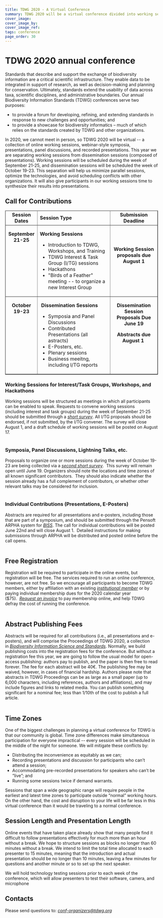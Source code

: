 ```yaml
---
title: TDWG 2020 - A Virtual Conference
summary: TDWG 2020 will be a virtual conference divided into working sessions (Sep 21-25) followed by a second week dedicated to dissemination and sharing (Oct 19-23).
cover_image: 
cover_image_by: 
cover_image_ref: 
tags: conference
page_order: 30
---
```


# TDWG 2020 annual conference

Standards that describe and support the exchange of biodiversity information are a critical scientific infrastructure. They enable data to be integrated  in support of research, as well as decision-making and planning for conservation. Ultimately, standards extend the usability of data across taxa, scientific disciplines, and administrative boundaries. Our annual Biodiversity Information Standards (TDWG) conferences serve two purposes:
  * to provide a forum for developing, refining, and extending standards in response to new challenges and opportunities; and
  * to provide a showcase for biodiversity informatics – much of which relies on the standards created by TDWG and other organizations.

In 2020, we cannot meet in person, so TDWG 2020 will be virtual -- a collection of online working sessions, webinar-style symposia, presentations, panel discussions, and recorded presentations. This year we are separating working sessions from dissemination sessions (composed of presentations). Working sessions will be scheduled during the week of September 21-25, and dissemination sessions will be scheduled the week of October 19-23.  This separation will help us minimize parallel sessions, optimize the technologies, and avoid scheduling conflicts with other organizations. It will also give participants in our working sessions time to synthesize their results into presentations.

## Call for Contributions

<table style="border-collapse: collapse;" border="1" cellpadding="6">
<thead>
<tr>
<td style="text-align: center; width: 89px;"><strong>Session Dates</strong></td>
<td style="width: 288px;"><strong>Session Type</strong></td>
<td style="width: 158px; text-align: center;"><strong>Submission Deadline</strong></td>
</tr>
</thead>
<tbody>
<tr>
<td style="vertical-align: top; text-align: center; width: 89px;">
<p><strong>September<br /> 21-25</strong></p>
</td>
<td style="vertical-align: top; width: 288px;">
<p><strong>Working Sessions</strong></p>
<ul>
<li>Introduction to TDWG, Workshops, and Training</li>
<li>TDWG Interest &amp; Task Group (I/TG) sessions</li>
<li>Hackathons</li>
<li>"Birds of a Feather" meeting -- to organize a new Interest Group</li>
</ul>
</td>
<td style="text-align: center; vertical-align: middle; width: 158px;">
<p><strong>Working Session proposals due<br />August 1</strong></p>
<p>&nbsp;</p>
</td>
</tr>
<tr>
<td style="vertical-align: top; text-align: center; width: 89px;">
<p><strong>October</strong><br /><strong>19-23</strong></p>
</td>
<td style="vertical-align: top; width: 288px;">
<p>&nbsp;<strong>Dissemination Sessions</strong></p>
<ul>
<li>Symposia and Panel Discussions</li>
<li>Contributed Presentations (all astracts)</li>
<li>E-Posters, etc.</li>
<li>Plenary sessions</li>
<li>Business meeitng, including I/TG reports</li>
</ul>
</td>
<td style="text-align: center; vertical-align: top; width: 158px;">
<p><strong>Dissemination Session Proposals Due</strong><br /><strong>June 19</strong></p>
<p><strong>Abstracts due<br />August 1</strong>&nbsp;</p>
</td>
</tr>
</tbody>
</table>

### Working Sessions for Interest/Task Groups, Workshops, and Hackathons

Working sessions will be structured as meetings in which all
participants can be enabled to speak. Requests to convene working
sessions (including interest and task groups) during the week of
September 21-25 should be submitted through a [*short
survey*](https://tdwg.us9.list-manage.com/track/click?u=50f3cc44307841383062ca0d6&id=664a3297e6&e=70d0b88832).
All I/TG proposals should be endorsed, if not submitted, by the I/TG
convener. The survey will close August 1, and a draft schedule of
working sessions will be posted on August 17.\
 

### Symposia, Panel Discussions, Lightning Talks, etc.

Proposals to organize one or more sessions during the week of October
19-23 are being collected via a [*second short
survey*](https://tdwg.us9.list-manage.com/track/click?u=50f3cc44307841383062ca0d6&id=8416bbf4f6&e=70d0b88832). 
This survey will remain open until June 19. Organizers should note the
locations and time zones of all known significant contributors.  They
should also indicate whether the session already has a full complement
of contributors, or whether other relevant talks may be considered for
inclusion.\
 
### Individual Contributions (Presentations, E-Posters)

Abstracts are required for all presentations and e-posters, including
those that are part of a symposium, and should be submitted through the
Pensoft ARPHA system
for [*BISS*](https://biss.pensoft.net).
The call for individual contributions will be posted June 22nd and will
close August 1.  Detailed instructions for making submissions through
ARPHA will be distributed and posted online before the call opens.\
 

## Free Registration

Registration will be required to participate in the online events, but
registration will be free. The services required to run an online
conference, however, are not free. So we encourage all participants to
become TDWG members, either by affiliation with an
existing [*institutional
member*](/about/membership/#institutional%20members%202020_1) or
by paying individual membership dues for the 2020 calendar year
(\$75).  [*Request an invoice*](mailto:secretariat@tdwg.org) to pay
membership online, and help TDWG defray the cost of running the
conference.\
 

## Abstract Publishing Fees

Abstracts will be required for all contributions (i.e., all
presentations and e-posters), and will comprise the Proceedings of TDWG
2020, a collection in [*Biodiversity Information Science and
Standards*](https://biss.pensoft.net).
Normally, we build publishing costs into the registration fees for the
conference. But without a registration fee this year, we are going to
follow the usual model for open-access publishing: authors pay to
publish, and the paper is then free to read forever. The fee for each
abstract will be 40€. The publishing fee may be waived, however, in
cases of financial hardship. Authors please note that abstracts in TDWG
Proceedings can be as large as a small paper (up to 6,000 characters,
including references, authors and affiliations), and may include figures
and links to related media. You can publish something significant for a
nominal fee; less than 1/10th of the cost to publish a full article.\
 

## Time Zones

One of the biggest challenges in planning a virtual conference for TDWG is that our community is global. Time zone differences make simultaneous participation for everyone impractical -- every session will be scheduled in the middle of the night for someone. We will mitigate these conflicts by:
  * Distributing the inconvenience as equitably as we can; 
  * Recording presentations and discussion for participants who can’t attend a session; 
  * Accommodating pre-recorded presentations for speakers who can’t be “live”; and 
  * Running some sessions twice if demand warrants. 

Sessions that span a wide geographic range will require people in the earliest and latest time zones to participate outside “normal” working hours. On the other hand, the cost and disruption to your life will be far less in this virtual conference than it would be traveling to a normal conference. 

## Session Length and Presentation Length

Online events that have taken place already show that many people find it difficult to follow presentations effectively for much more than an hour without a break. We hope to structure sessions as blocks no longer than 60 minutes without a break. We intend to limit the total time allocated to each presenter to 15 minutes, meaning that the introduction and actual presentation should be no longer than 10 minutes, leaving a few minutes for questions and another minute or so to set up the next speaker. 

We will hold technology testing sessions prior to each week of the conference, which will allow presenters to test their software, camera, and microphone


## Contacts

Please send questions
to: [*conf-organizers@tdwg.org*](mailto:conf-organizers@tdwg.org?subject=TDWG%202020)

